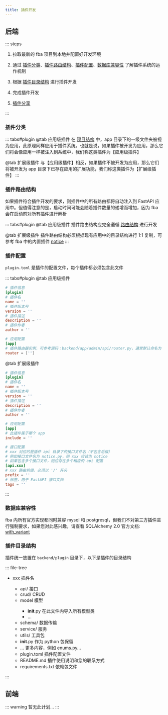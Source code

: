 ```yaml
---
title: 插件开发
---
```


## 后端

::: steps

1. 拉取最新的 fba 项目到本地并配置好开发环境
2. 通过 [插件分类](#插件分类)、[插件路由结构](#插件路由结构)、[插件配置](#插件配置)、[数据库兼容性](#数据库兼容性)
   了解插件系统的运作机制
3. 根据 [插件目录结构](#插件目录结构) 进行插件开发
4. 完成插件开发

5. [插件分享](./share.md) <Badge type="warning" text="可选" />

:::

### 插件分类

::: tabs#plugin
@tab <Icon name="carbon:app" />应用级插件
在 [项目结构](../backend/summary/intro.md#项目结构) 中，app
目录下的一级文件夹被视为应用，此原理同样应用于插件系统。也就是说，如果插件被开发为应用，那么它们将会像应用一样被注入到系统中，我们称这类插件为【应用级插件】

@tab <Icon name="fluent:table-simple-include-16-regular" />扩展级插件
与【应用级插件】相反，如果插件不被开发为应用，那么它们将被开发为 app 目录下已存在应用的扩展功能，我们称这类插件为【扩展级插件】
:::

### 插件路由结构

如果插件符合插件开发的要求，则插件中的所有路由都将自动注入到 FastAPI 应用中。但值得注意的是，启动时间可能会随着插件数量的递增而增加，因为
fba 会在启动前对所有插件进行解析

::: tabs#plugin
@tab <Icon name="carbon:app" />应用级插件
插件路由结构应完全遵循 [路由结构](../backend/reference/router.md#路由结构) 进行开发

@tab <Icon name="fluent:table-simple-include-16-regular" />扩展级插件
插件路由结构必须根据现有应用中的目录结构进行 1:1 复制，可参考 fba
中的内置插件 [notice](https://github.com/fastapi-practices/fastapi_best_architecture/tree/master/backend/plugin/notice/api)
:::

### 插件配置

`plugin.toml` 是插件的配置文件，每个插件都必须包含此文件

::: tabs#plugin
@tab <Icon name="carbon:app" />应用级插件

```toml
# 插件信息
[plugin]
# 插件名
name = ''
# 插件版本号
version = ''
# 插件描述
description = ''
# 插件作者
author = ''

# 应用配置
[app]
# 插件路由器实例，可参考源码：backend/app/admin/api/router.py，通常默认命名为 v1
router = ['']
```

@tab <Icon name="fluent:table-simple-include-16-regular" />扩展级插件

```toml
# 插件信息
[plugin]
# 插件名
name = ''
# 插件版本号
version = ''
# 插件描述
description = ''
# 插件作者
author = ''

# 应用配置
[app]
# 此插件属于哪个 app
include = ''

# 接口配置
# xxx 对应的是插件 api 目录下的接口文件名（不包含后缀）
# 例如接口文件名为 notice.py，则 xxx 应该为 notice
# 如果包含多个接口文件，则应存在多个相应的 api 配置
[api.xxx]
# xxx 路由前缀，必须以 '/' 开头
prefix = ''
# 标签，用于 FastAPI 接口文档
tags = ''
```

:::

### 数据库兼容性

fba 内所有官方实现都同时兼容 mysql 和 postgresql，但我们不对第三方插件进行强制要求，如果您对此感兴趣，请查看 SQLAlchemy 2.0
官方文档:
[with_variant](https://docs.sqlalchemy.org/en/20/core/type_api.html#sqlalchemy.types.TypeEngine.with_variant)

### 插件目录结构

插件统一放置在 `backend/plugin` 目录下，以下是插件的目录结构

::: file-tree

- xxx 插件名 <Badge type="danger" text="必须" />
    - api/ 接口 <Badge type="danger" text="必须" />
    - crud/ CRUD <Badge type="warning" text="非必须" />
    - model 模型 <Badge type="warning" text="非必须" />
        - __init__.py 在此文件内导入所有模型类 <Badge type="danger" text="必须" />
        - …
    - schema/ 数据传输 <Badge type="warning" text="非必须" />
    - service/ 服务 <Badge type="warning" text="非必须" />
    - utils/ 工具包 <Badge type="warning" text="非必须" />
    - __init__.py 作为 python 包保留 <Badge type="danger" text="必须" />
    - … 更多内容，例如 enums.py... <Badge type="warning" text="非必须" />
    - plugin.toml 插件配置文件 <Badge type="danger" text="必须" />
    - README.md 插件使用说明和您的联系方式 <Badge type="danger" text="必须" />
    - requirements.txt 依赖包文件 <Badge type="warning" text="非必须" />

:::

## 前端

::: warning
暂无此计划...
:::

